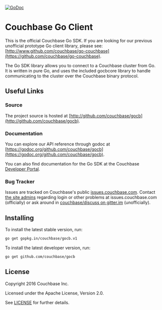 [![GoDoc](https://godoc.org/github.com/couchbase/gocb?status.png)](https://godoc.org/github.com/couchbase/gocb)

# Couchbase Go Client

This is the official Couchbase Go SDK.  If you are looking for our
previous unofficial prototype Go client library, please see:
[http://www.github.com/couchbase/go-couchbase](https://github.com/couchbase/go-couchbase).

The Go SDK library allows you to connect to a Couchbase cluster from
Go. It is written in pure Go, and uses the included gocbcore library to
handle communicating to the cluster over the Couchbase binary
protocol.


## Useful Links

### Source
The project source is hosted at [http://github.com/couchbase/gocb](http://github.com/couchbase/gocb).

### Documentation
You can explore our API reference through godoc at [https://godoc.org/github.com/couchbase/gocb](https://godoc.org/github.com/couchbase/gocb).

You can also find documentation for the Go SDK at the Couchbase [Developer Portal](http://developer.couchbase.com/documentation/server/4.5/sdk/go/start-using-sdk.html).

### Bug Tracker
Issues are tracked on Couchbase's public [issues.couchbase.com](http://www.couchbase.com/issues/browse/GOCBC).
Contact [the site admins](https://issues.couchbase.com/secure/ContactAdministrators!default.jspa)
regarding login or other problems at issues.couchbase.com (officially) or ask
around in [couchbase/discuss on gitter.im](https://gitter.im/couchbase/discuss)
(unofficially).


## Installing

To install the latest stable version, run:
```bash
go get gopkg.in/couchbase/gocb.v1
```

To install the latest developer version, run:
```bash
go get github.com/couchbase/gocb
```


## License
Copyright 2016 Couchbase Inc.

Licensed under the Apache License, Version 2.0.

See
[LICENSE](https://github.com/couchbase/gocb/blob/master/LICENSE)
for further details.

